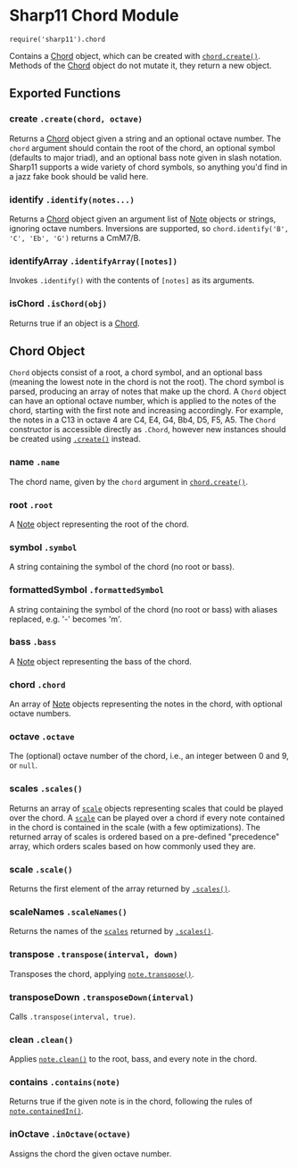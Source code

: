 # Sharp11 Chord Module
`require('sharp11').chord`

Contains a [Chord](#chord-object) object, which can be created with [`chord.create()`](#module-create).  Methods of the [Chord](#chord-object) object do not mutate it, they return a new object.

## <a name="module"></a> Exported Functions
### <a name="module-create"></a> create `.create(chord, octave)`
Returns a [Chord](#chord-object) object given a string and an optional octave number.  The `chord` argument should contain the root of the chord, an optional symbol (defaults to major triad), and an optional bass note given in slash notation.  Sharp11 supports a wide variety of chord symbols, so anything you'd find in a jazz fake book should be valid here.

### <a name="module-identify"></a> identify `.identify(notes...)`
Returns a [Chord](#chord-object) object given an argument list of [Note](note.md#note-object) objects or strings, ignoring octave numbers.  Inversions are supported, so `chord.identify('B', 'C', 'Eb', 'G')` returns a CmM7/B.

### <a name="module-identify-array"></a> identifyArray `.identifyArray([notes])`
Invokes `.identify()` with the contents of `[notes]` as its arguments.

### <a name="module-is-chord"></a> isChord `.isChord(obj)`
Returns true if an object is a [Chord](#chord-object).

## <a name="chord-object"></a> Chord Object
`Chord` objects consist of a root, a chord symbol, and an optional bass (meaning the lowest note in the chord is not the root).  The chord symbol is parsed, producing an array of notes that make up the chord.  A `Chord` object can have an optional octave number, which is applied to the notes of the chord, starting with the first note and increasing accordingly.  For example, the notes in a C13 in octave 4 are C4, E4, G4, Bb4, D5, F5, A5.  The `Chord` constructor is accessible directly as `.Chord`, however new instances should be created using [`.create()`](#module-create) instead.

### <a name="chord-name"></a> name `.name`
The chord name, given by the `chord` argument in [`chord.create()`](#module-create).

### <a name="chord-root"></a> root `.root`
A [Note](note.md#note-object) object representing the root of the chord.

### <a name="chord-symbol"></a> symbol `.symbol`
A string containing the symbol of the chord (no root or bass).

### <a name="chord-formatted-symbol"></a> formattedSymbol `.formattedSymbol`
A string containing the symbol of the chord (no root or bass) with aliases replaced, e.g. '-' becomes 'm'.

### <a name="chord-bass"></a> bass `.bass`
A [Note](note.md#note-object) object representing the bass of the chord.

### <a name="chord-chord"></a> chord `.chord`
An array of [Note](note.md#note-object) objects representing the notes in the chord, with optional octave numbers.

### <a name="chord-octave"></a> octave `.octave`
The (optional) octave number of the chord, i.e., an integer between 0 and 9, or `null`.

### <a name="chord-scales"></a> scales `.scales()`
Returns an array of [`scale`](scale.md#scale-object) objects representing scales that could be played over the chord.  A [`scale`](scale.md#scale-object) can be played over a chord if every note contained in the chord is contained in the scale (with a few optimizations).  The returned array of scales is ordered based on a pre-defined "precedence" array, which orders scales based on how commonly used they are.

### <a name="chord-scale"></a> scale `.scale()`
Returns the first element of the array returned by [`.scales()`](#chord-scales).

### <a name="chord-scale-names"></a> scaleNames `.scaleNames()`
Returns the names of the [`scales`](scale.md#scale-object) returned by [`.scales()`](#chord-scales).

### <a name="chord-transpose"></a> transpose `.transpose(interval, down)`
Transposes the chord, applying [`note.transpose()`](note.md#note-transpose).

### <a name="chord-transpose-down"></a> transposeDown `.transposeDown(interval)`
Calls `.transpose(interval, true)`.

### <a name="chord-clean"></a> clean `.clean()`
Applies [`note.clean()`](note.md#note-clean) to the root, bass, and every note in the chord.

### <a name="chord-contains"></a> contains `.contains(note)`
Returns true if the given note is in the chord, following the rules of [`note.containedIn()`](note.md#note-contained-in).

### <a name="chord-in-octave"></a> inOctave `.inOctave(octave)`
Assigns the chord the given octave number.
